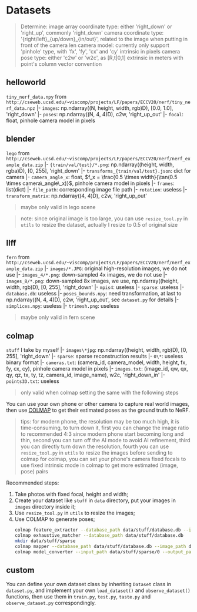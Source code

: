# Datasets
> Determine: 
> image array coordinate type: either 'right_down' or 'right_up', commonly 'right_down'
> camera coordinate type: '{right/left}\_{up/down}\_{in/out}', related to the image when putting in front of the camera len
> camera model: currently only support 'pinhole' type, with 'fx', 'fy', 'cx' and 'cy' intrinsic in pixels
> camera pose type: either 'c2w' or 'w2c', as [R,t|0,1] extrinsic in meters with point's column vector convention

## helloworld
`tiny_nerf_data.npy` from `http://cseweb.ucsd.edu/~viscomp/projects/LF/papers/ECCV20/nerf/tiny_nerf_data.npz`
|- `images`: np.ndarray((N, height, width, rgb)D), [0.0, 1.0], 'right_down'
|- `poses`: np.ndarray((N, 4, 4)D), c2w, 'right_up_out'
|- `focal`: float, pinhole camera model in pixels

## blender
`lego` from `http://cseweb.ucsd.edu/~viscomp/projects/LF/papers/ECCV20/nerf/nerf_example_data.zip`
|- `{train/val/test}/*.png`: np.ndarray((height, width, rgba)D), [0, 255], 'right_down'
|- `transforms_{train/val/test}.json`: dict for camera
    |- `camera_angle_x`: float, $f_x = \frac{0.5 \times width}{\tan(0.5 \times camera\_angle\_x)}$, pinhole camera model in pixels
    |- `frames`: list(dict)
        |- `file_path`: corresponding image file path
        |- `rotation`: useless
        |- `transform_matrix`: np.ndarray((4, 4)D), c2w, 'right_up_out'
> maybe only valid in lego scene

> note: since original image is too large, you can use `resize_tool.py` in `utils` to resize the dataset, actually I resize to 0.5 of original size

## llff
`fern` from `http://cseweb.ucsd.edu/~viscomp/projects/LF/papers/ECCV20/nerf/nerf_example_data.zip`
|- `images/*.JPG`: original high-resolution images, we do not use
|- `images_4/*.png`: down-sampled 4x images, we do not use
|- `images_8/*.png`: down-sampled 8x images, we use, np.ndarray((height, width, rgb)D), [0, 255], 'right_down'
|- `mpis4`: useless
|- `sparse`: useless
|- `database.db`: useless
|- `poses_bounds.npy`: need transformation, at last to np.ndarray((N, 4, 4)D), c2w, 'right_up_out', see `dataset.py` for details
|- `simplices.npy`: useless
|- `trimesh.png`: useless
> maybe only valid in fern scene

## colmap
`stuff` I take by myself
|- `images\*jpg`: np.ndarray((height, width, rgb)D), [0, 255], 'right_down'
|- `sparse`: sparse reconstruction results
    |- `0\*`: useless binary format
    |- `cameras.txt`: (camera_id, camera_model, width, height, fx, fy, cx, cy), pinhole camera model in pixels
    |- `images.txt`: (image_id, qw, qx, qy, qz, tx, ty, tz, camera_id, image_name), w2c, 'right_down_in'
    |- `points3D.txt`: useless
> only valid when colmap setting the same with the following steps

You can use your own phone or other camera to capture real world images, then use [COLMAP](https://demuc.de/colmap/) to get their estimated poses as the ground truth to NeRF.

> tips: 
> for modern phone, the resolution may be too much high, it is time-consuming, to turn down it, first you can change the image ratio to recommended 4:3 since modern phone start becoming long and thin, second you can turn off the AI mode to avoid AI refinement, third you can directly turn down the resolution, fourth you can use `resize_tool.py` in `utils` to resize the images before sending to colmap
> for colmap, you can set your phone's camera fixed focals to use fixed intrinsic mode in colmap to get more estimated (image, pose) pairs

Recommended steps:
1. Take photos with fixed focal, height and width;
2. Create your dataset like `stuff` in `data` directory, put your images in `images` directory inside it;
3. Use `resize_tool.py` in `utils` to resize the images;
4. Use COLMAP to generate poses;
   ```bash
   colmap feature_extractor --database_path data/stuff/database.db --image_path data/stuff/images --ImageReader.camera_model PINHOLE --ImageReader.single_camera 1
   colmap exhaustive_matcher --database_path data/stuff/database.db
   mkdir data/stuff/sparse
   colmap mapper --database_path data/stuff/database.db --image_path data/stuff/images --output_path data/stuff/sparse
   colmap model_converter --input_path data/stuff/sparse/0 --output_path data/stuff/sparse --output_type TXT
   ```

## custom
You can define your own dataset class by inheriting `Dataset` class in `dataset.py`, and implement your own `load_dataset()` and `observe_dataset()` functions, then use them in `train.py`, `test.py`, `taste.py` and `observe_dataset.py` correspondingly.
